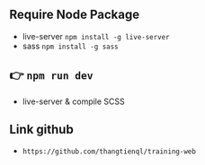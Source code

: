 ## Require Node Package
* live-server `npm install -g live-server`
* sass `npm install -g sass`

## 👉 `npm run dev`
* live-server & compile SCSS

## Link github
* `https://github.com/thangtienql/training-web`